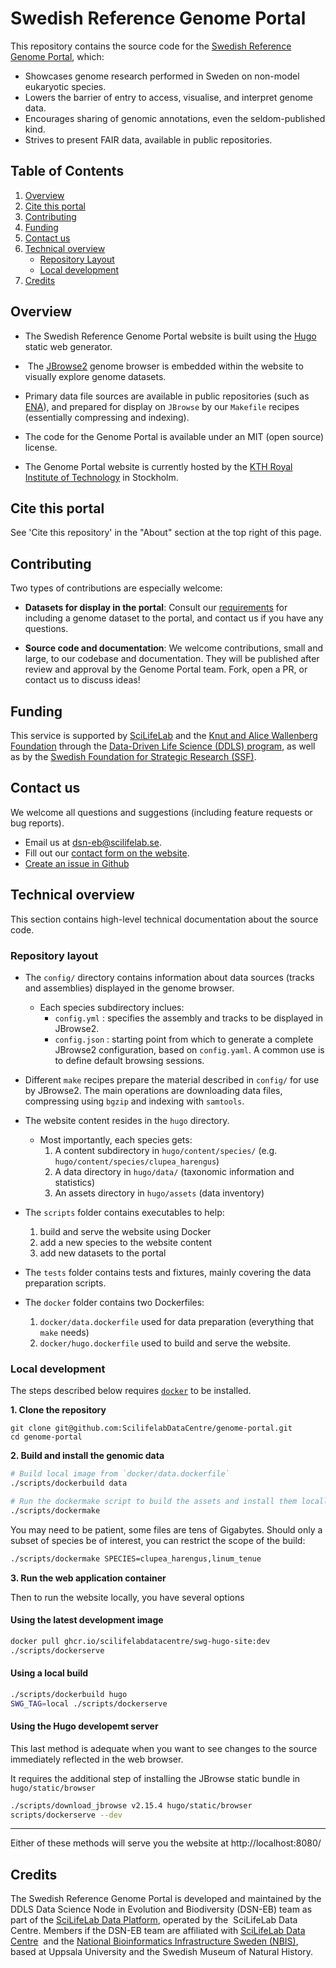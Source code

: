 Swedish Reference Genome Portal
========

This repository contains the source code for the [Swedish Reference Genome Portal](https://genomes.scilifelab.se/), which:

- Showcases genome research performed in Sweden on non-model eukaryotic species.
- Lowers the barrier of entry to access, visualise, and interpret genome data.
- Encourages sharing of genomic annotations, even the seldom-published kind.
- Strives to present FAIR data, available in public repositories.


## Table of Contents

1. [Overview](#overview)
2. [Cite this portal](#cite-this-portal)
3. [Contributing](#contributing)
4. [Funding](#funding)
5. [Contact us](#contact-us)
6. [Technical overview](#technical-overview)
	- [Repository Layout](#repository-layout)
	- [Local development](#local-development)
7. [Credits](#credits)

## Overview

- The Swedish Reference Genome Portal website is built using the
[Hugo](https://gohugo.io/) static web generator.

-  The [JBrowse2](https://jbrowse.org/jb2/) genome browser is
embedded within the website to visually explore genome datasets.

- Primary data file sources are available in public repositories
(such as [ENA](https://www.ebi.ac.uk/ena/browser/home)), and prepared
for display on `JBrowse` by our `Makefile` recipes (essentially
compressing and indexing).

- The code for the Genome Portal is available under an MIT (open
  source) license.

- The Genome Portal website is currently hosted by the [KTH Royal
  Institute of Technology](https://www.kth.se/) in Stockholm.


## Cite this portal

See 'Cite this repository' in the "About" section at the top right of this page.


## Contributing

Two types of contributions are especially welcome:

- **Datasets for display in the portal**: Consult our
[requirements](https://genomes.scilifelab.se/contribute) for including a
genome dataset to the portal, and contact us if you have any questions.

- **Source code and documentation**: We welcome contributions, small and large,
to our codebase and documentation. They will be published after review and
approval by the Genome Portal team. Fork, open a PR, or contact us to discuss ideas!


## Funding

This service is supported by [SciLifeLab](https://www.scilifelab.se/)
and the [Knut and Alice Wallenberg
Foundation](https://kaw.wallenberg.org/en) through the [Data-Driven
Life Science (DDLS) program](https://www.scilifelab.se/data-driven/),
as well as by the [Swedish Foundation for Strategic Research
(SSF)](https://strategiska.se/en/).

## Contact us

We welcome all questions and suggestions (including feature requests or bug reports).

- Email us at [dsn-eb@scilifelab.se](mailto:dsn-eb@scilifelab.se).
- Fill out our [contact form on the website](https://genomes.scilifelab.se/contact/).
- [Create an issue in Github](https://github.com/ScilifelabDataCentre/genome-portal/issues/new)


## Technical overview

This section contains high-level technical documentation about the
source code.

### Repository layout

- The `config/` directory contains information about data sources
  (tracks and assemblies) displayed in the genome browser.
  - Each species subdirectory inclues:
	- `config.yml` : specifies the assembly and tracks to be displayed in JBrowse2.
	- `config.json` : starting point from which to generate a complete JBrowse2
      configuration, based on `config.yaml`. A common use is to define
      default browsing sessions.

- Different `make` recipes prepare the material described in `config/`
  for use by JBrowse2. The main operations are downloading data files,
  compressing using `bgzip` and indexing with `samtools`.

- The website content resides in the `hugo` directory.
  - Most importantly, each species gets:
    1. A content subdirectory in `hugo/content/species/` (e.g. `hugo/content/species/clupea_harengus`)
	2. A data directory in `hugo/data/` (taxonomic information and statistics)
	3. An assets directory in `hugo/assets` (data inventory)

- The `scripts` folder contains executables to help:
    1. build and serve the website using Docker
	2. add a new species to the website content
	3. add new datasets to the portal

- The `tests` folder contains tests and fixtures, mainly covering the
  data preparation scripts.

- The `docker` folder contains two Dockerfiles:
	1. `docker/data.dockerfile` used for data preparation (everything that `make` needs)
	2. `docker/hugo.dockerfile` used to build and serve the website.

### Local development

The steps described below requires
[`docker`](https://www.docker.com/) to be installed.

**1. Clone the repository**

```
git clone git@github.com:ScilifelabDataCentre/genome-portal.git
cd genome-portal
```

**2. Build and install the genomic data**

```bash
# Build local image from `docker/data.dockerfile`
./scripts/dockerbuild data

# Run the dockermake script to build the assets and install them locally.
./scripts/dockermake
```

You may need to be patient, some files are tens of Gigabytes. Should
only a subset of species be of interest, you can restrict the
scope of the build:

```bash
./scripts/dockermake SPECIES=clupea_harengus,linum_tenue
```

**3. Run the web application container**

Then to run the website locally, you have several options

#### Using the latest development image

```bash
docker pull ghcr.io/scilifelabdatacentre/swg-hugo-site:dev
./scripts/dockerserve
```

#### Using a local build

```bash
./scripts/dockerbuild hugo
SWG_TAG=local ./scripts/dockerserve
```

#### Using the Hugo developemt server

This last method is adequate when you want to see changes to the
source immediately reflected in the web browser. 

It requires the additional step of installing the JBrowse static
bundle in `hugo/static/browser`

```bash
./scripts/download_jbrowse v2.15.4 hugo/static/browser
scripts/dockerserve --dev
```

---

Either of these methods will serve you the website at http://localhost:8080/


## Credits

The Swedish Reference Genome Portal is developed and maintained by the DDLS 
Data Science Node in Evolution and Biodiversity (DSN-EB) team as part of 
the [SciLifeLab Data Platform](https://data.scilifelab.se/), operated by the 
SciLifeLab Data Centre. Members if the DSN-EB team are affiliated 
with [SciLifeLab Data Centre](https://www.scilifelab.se/data/) 
and the [National Bioinformatics Infrastructure Sweden (NBIS)](https://nbis.se/), 
based at Uppsala University and the Swedish Museum of Natural History. 
